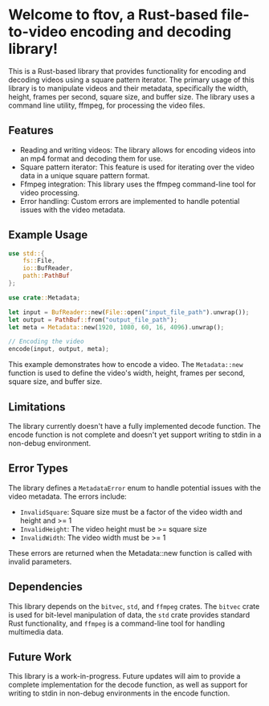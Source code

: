 # **Welcome to ftov, a Rust-based file-to-video encoding and decoding library!**

This is a Rust-based library that provides functionality for encoding and decoding videos using a square pattern iterator. The primary usage of this library is to manipulate videos and their metadata, specifically the width, height, frames per second, square size, and buffer size. The library uses a command line utility, ffmpeg, for processing the video files.

## **Features**

- Reading and writing videos: The library allows for encoding videos into an mp4 format and decoding them for use.
- Square pattern iterator: This feature is used for iterating over the video data in a unique square pattern format.
- Ffmpeg integration: This library uses the ffmpeg command-line tool for video processing.
- Error handling: Custom errors are implemented to handle potential issues with the video metadata.

## **Example Usage**

```rust
use std::{
    fs::File,
    io::BufReader,
    path::PathBuf
};

use crate::Metadata;

let input = BufReader::new(File::open("input_file_path").unwrap());
let output = PathBuf::from("output_file_path");
let meta = Metadata::new(1920, 1080, 60, 16, 4096).unwrap();

// Encoding the video
encode(input, output, meta);
```

This example demonstrates how to encode a video. The `Metadata::new` function is used to define the video's width, height, frames per second, square size, and buffer size.

## **Limitations**

The library currently doesn't have a fully implemented decode function. The encode function is not complete and doesn't yet support writing to stdin in a non-debug environment.

## **Error Types**

The library defines a `MetadataError` enum to handle potential issues with the video metadata. The errors include:

- `InvalidSquare`: Square size must be a factor of the video width and height and >= 1
- `InvalidHeight`: The video height must be >= square size
- `InvalidWidth`: The video width must be >= 1

These errors are returned when the Metadata::new function is called with invalid parameters.

## **Dependencies**

This library depends on the `bitvec`, `std`, and `ffmpeg` crates. The `bitvec` crate is used for bit-level manipulation of data, the `std` crate provides standard Rust functionality, and `ffmpeg` is a command-line tool for handling multimedia data.

## **Future Work**

This library is a work-in-progress. Future updates will aim to provide a complete implementation for the decode function, as well as support for writing to stdin in non-debug environments in the encode function.
